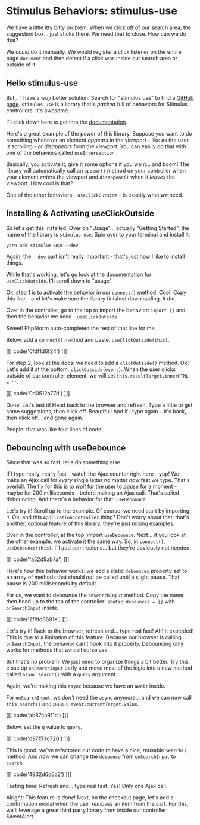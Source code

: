 # Stimulus Behaviors: stimulus-use

We have a little itty bitty problem. When we click off of our search area, the
suggestion box... just sticks there. We need that to close. How can we do that?

We *could* do it manually. We would register a click listener on the entire
page `document` and then detect if a click was inside our search area or
outside of it.

## Hello stimulus-use

But... I have a *way* better solution. Search for "stimulus use" to find a
[GitHub page](https://github.com/stimulus-use/stimulus-use). `stimulus-use` is a
library that's *packed* full of behaviors for Stimulus controllers. It's awesome.

I'll click down here to get into the [documentation](https://stimulus-use.github.io/stimulus-use).

Here's a great example of the power of this library. Suppose you want to do
something whenever an element *appears* in the viewport - like as the user is
scrolling - or *disappears* from the viewport. You can easily do that with one of
the behaviors called `useIntersection`.

Basically, you activate it, give it some options if you want... and boom! The
library will automatically call an `appear()` method on your controller when your
element *enters* the viewport and `disappear()` when it *leaves* the viewport.
How cool is that?

One of the other behaviors - `useClickOutside` - is exactly what *we* need.

## Installing & Activating useClickOutside

So let's get this installed. Over on "Usage"... actually "Getting Started", the
name of the library is `stimulus-use`. Spin over to your terminal and install it:

```terminal
yarn add stimulus-use --dev
```

Again, the `--dev` part isn't really important - that's just how I like to install
things.

While that's working, let's go look at the documentation for `useClickOutside`.
I'll scroll down to "usage".

Ok: step 1 is to activate the behavior in our `connect()` method. Cool. Copy this
line... and let's make sure the library finished downloading. It did.

Over in the controller, go to the top to import the behavior:
`import {}` and then the behavior we need - `useClickOutside`.

Sweet! PhpStorm auto-completed the rest of that line for me.

Below, add a `connect()` method and paste: `useClickOutside(this)`.

[[[ code('0fdf1d6f24') ]]]

For step 2, look at the docs: we need to add a `clickOutside()` method. Ok!
Let's add it at the bottom: `clickOutside(event)`. When the user clicks outside
of our controller element, we will set `this.resultTarget.innerHTML = ''`.

[[[ code('0d0512a77d') ]]]

Done. Let's test it! Head back to the browser and refresh. Type a little to get
some suggestions, then click off. Beautiful! And if I type again... it's back,
then click off... and gone again.

People: that was like four lines of code!

## Debouncing with useDebounce

Since that was *so* fast, let's do something else.

If I type really, really fast - watch the Ajax counter right here - yup! We
make an Ajax call for *every* single letter no matter *how* fast we type. That's
overkill. The fix for this is to *wait* for the user to *pause* for a moment - maybe
for 200 milliseconds - before making an Ajax call. That's called debouncing. And
there's a behavior for that: `useDebounce`.

Let's try it! Scroll up to the example. Of course, we need start by importing it.
Oh, and this `ApplicationController` thing? Don't worry about that: that's another,
optional feature of this library, they're just mixing examples.

Over in the controller, at the top, import `useDebounce`. Next... if you look at
the other example, we activate it the same way. So, in `connect()`,
`useDebounce(this)`. I'll add semi-colons... but they're obviously not needed.

[[[ code('fa52d9ab7a') ]]]

Here's how this behavior works: we add a static `debounces` property set to an
array of methods that should *not* be called until a slight pause. That pause
is 200 milliseconds by default.

For us, we want to debounce the `onSearchInput` method. Copy the name then
head up to the top of the controller: `static debounces = []` with `onSearchInput`
inside.

[[[ code('2f8fd8891e') ]]]

Let's try it! Back to the browser, refresh and... type real fast! Ah! It exploded!
This is due to a limitation of this feature. Because our browser is calling
`onSearchInput`, the behavior can't hook into it properly. Debouncing only works
for methods that *we* call ourselves.

But that's no problem! We just need to organize things a bit better. Try this:
close up `onSearchInput` early and move most of the logic into a new method
called `async search()` with a `query` argument.

Again, we're making this `async` because we have an `await` inside.

For `onSearchInput`, we *don't* need the `async` anymore... and we can
now call `this.search()` and pass it `event.currentTarget.value`. 

[[[ code('ab87ca911c') ]]]

Below, set the `q` value to `query`.

[[[ code('d97f53d720') ]]]

This is good: we've refactored our code to have a nice, reusable `search()`
method. And *now* we can change the `debounce` from `onSearchInput` to `search`.

[[[ code('4932d6c6c2') ]]]

Testing time! Refresh and... type real fast. Yes! Only one Ajax call.

Alright! This feature is *done*! Next, on the checkout page, let's add a confirmation
modal when the user *removes* an item from the cart. For this, we'll leverage a
great third party library from inside our controller: SweetAlert.
